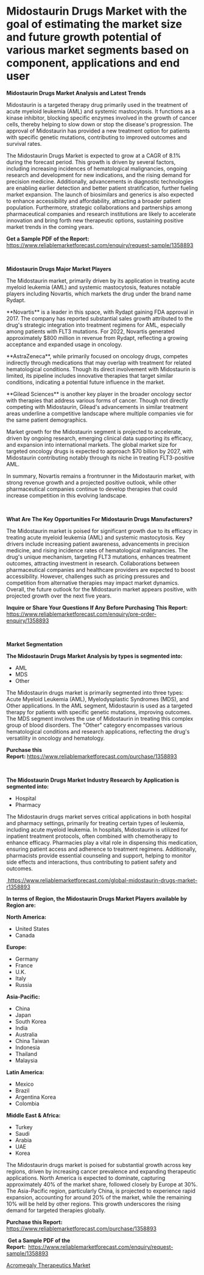 <p><h1>Midostaurin Drugs Market with the goal of estimating the market size and future growth potential of various market segments based on component, applications and end user</h1></p><p><strong>Midostaurin Drugs Market Analysis and Latest Trends</strong></p>
<p><p>Midostaurin is a targeted therapy drug primarily used in the treatment of acute myeloid leukemia (AML) and systemic mastocytosis. It functions as a kinase inhibitor, blocking specific enzymes involved in the growth of cancer cells, thereby helping to slow down or stop the disease's progression. The approval of Midostaurin has provided a new treatment option for patients with specific genetic mutations, contributing to improved outcomes and survival rates.</p><p>The Midostaurin Drugs Market is expected to grow at a CAGR of 8.1% during the forecast period. This growth is driven by several factors, including increasing incidences of hematological malignancies, ongoing research and development for new indications, and the rising demand for precision medicine. Additionally, advancements in diagnostic technologies are enabling earlier detection and better patient stratification, further fueling market expansion. The launch of biosimilars and generics is also expected to enhance accessibility and affordability, attracting a broader patient population. Furthermore, strategic collaborations and partnerships among pharmaceutical companies and research institutions are likely to accelerate innovation and bring forth new therapeutic options, sustaining positive market trends in the coming years.</p></p>
<p><strong>Get a Sample PDF of the Report:&nbsp;</strong> <a href="https://www.reliablemarketforecast.com/enquiry/request-sample/1358893?utm_campaign=2325&utm_medium=2&utm_source=Github&utm_content=ia&utm_term=22032025&utm_id=midostaurin-drugs">https://www.reliablemarketforecast.com/enquiry/request-sample/1358893</a></p>
<p>&nbsp;</p>
<p><strong>Midostaurin Drugs Major Market Players</strong></p>
<p><p>The Midostaurin market, primarily driven by its application in treating acute myeloid leukemia (AML) and systemic mastocytosis, features notable players including Novartis, which markets the drug under the brand name Rydapt. </p><p>**Novartis** is a leader in this space, with Rydapt gaining FDA approval in 2017. The company has reported substantial sales growth attributed to the drug's strategic integration into treatment regimens for AML, especially among patients with FLT3 mutations. For 2022, Novartis generated approximately $800 million in revenue from Rydapt, reflecting a growing acceptance and expanded usage in oncology.</p><p>**AstraZeneca**, while primarily focused on oncology drugs, competes indirectly through medications that may overlap with treatment for related hematological conditions. Though its direct involvement with Midostaurin is limited, its pipeline includes innovative therapies that target similar conditions, indicating a potential future influence in the market.</p><p>**Gilead Sciences** is another key player in the broader oncology sector with therapies that address various forms of cancer. Though not directly competing with Midostaurin, Gilead's advancements in similar treatment areas underline a competitive landscape where multiple companies vie for the same patient demographics.</p><p>Market growth for the Midostaurin segment is projected to accelerate, driven by ongoing research, emerging clinical data supporting its efficacy, and expansion into international markets. The global market size for targeted oncology drugs is expected to approach $70 billion by 2027, with Midostaurin contributing notably through its niche in treating FLT3-positive AML.</p><p>In summary, Novartis remains a frontrunner in the Midostaurin market, with strong revenue growth and a projected positive outlook, while other pharmaceutical companies continue to develop therapies that could increase competition in this evolving landscape.</p></p>
<p>&nbsp;</p>
<p><strong>What Are The Key Opportunities For Midostaurin Drugs Manufacturers?</strong></p>
<p><p>The Midostaurin market is poised for significant growth due to its efficacy in treating acute myeloid leukemia (AML) and systemic mastocytosis. Key drivers include increasing patient awareness, advancements in precision medicine, and rising incidence rates of hematological malignancies. The drug's unique mechanism, targeting FLT3 mutations, enhances treatment outcomes, attracting investment in research. Collaborations between pharmaceutical companies and healthcare providers are expected to boost accessibility. However, challenges such as pricing pressures and competition from alternative therapies may impact market dynamics. Overall, the future outlook for the Midostaurin market appears positive, with projected growth over the next five years.</p></p>
<p><strong>Inquire or Share Your Questions If Any Before Purchasing This Report:</strong> <a href="https://www.reliablemarketforecast.com/enquiry/pre-order-enquiry/1358893?utm_campaign=2325&utm_medium=2&utm_source=Github&utm_content=ia&utm_term=22032025&utm_id=midostaurin-drugs">https://www.reliablemarketforecast.com/enquiry/pre-order-enquiry/1358893</a></p>
<p>&nbsp;</p>
<p><strong>Market Segmentation</strong></p>
<p><strong>The Midostaurin Drugs Market Analysis by types is segmented into:</strong></p>
<p><ul><li>AML</li><li>MDS</li><li>Other</li></ul></p>
<p><p>The Midostaurin drugs market is primarily segmented into three types: Acute Myeloid Leukemia (AML), Myelodysplastic Syndromes (MDS), and Other applications. In the AML segment, Midostaurin is used as a targeted therapy for patients with specific genetic mutations, improving outcomes. The MDS segment involves the use of Midostaurin in treating this complex group of blood disorders. The "Other" category encompasses various hematological conditions and research applications, reflecting the drug's versatility in oncology and hematology.</p></p>
<p><strong>Purchase this Report:&nbsp;</strong><a href="https://www.reliablemarketforecast.com/purchase/1358893?utm_campaign=2325&utm_medium=2&utm_source=Github&utm_content=ia&utm_term=22032025&utm_id=midostaurin-drugs">https://www.reliablemarketforecast.com/purchase/1358893</a></p>
<p>&nbsp;</p>
<p><strong>The Midostaurin Drugs Market Industry Research by Application is segmented into:</strong></p>
<p><ul><li>Hospital</li><li>Pharmacy</li></ul></p>
<p><p>The Midostaurin drugs market serves critical applications in both hospital and pharmacy settings, primarily for treating certain types of leukemia, including acute myeloid leukemia. In hospitals, Midostaurin is utilized for inpatient treatment protocols, often combined with chemotherapy to enhance efficacy. Pharmacies play a vital role in dispensing this medication, ensuring patient access and adherence to treatment regimens. Additionally, pharmacists provide essential counseling and support, helping to monitor side effects and interactions, thus contributing to patient safety and outcomes.</p></p>
<p><a href="https://www.reliablemarketforecast.com/global-midostaurin-drugs-market-r1358893?utm_campaign=2325&utm_medium=2&utm_source=Github&utm_content=ia&utm_term=22032025&utm_id=midostaurin-drugs">&nbsp;https://www.reliablemarketforecast.com/global-midostaurin-drugs-market-r1358893</a></p>
<p><strong>In terms of Region, the Midostaurin Drugs Market Players available by Region are:</strong></p>
<p>
    <p> <strong> North America: </strong>
        <ul>
            <li>United States</li>
            <li>Canada</li>
        </ul>
        </p> 
    <p> <strong> Europe: </strong>
        <ul>
            <li>Germany</li>
            <li>France</li>
            <li>U.K.</li>
            <li>Italy</li>
            <li>Russia</li>
        </ul>
        </p> 
    <p> <strong> Asia-Pacific: </strong>
        <ul>
            <li>China</li>
            <li>Japan</li>
            <li>South Korea</li>
            <li>India</li>
            <li>Australia</li>
            <li>China Taiwan</li>
            <li>Indonesia</li>
            <li>Thailand</li>
            <li>Malaysia</li>
        </ul>
        </p> 
    <p> <strong> Latin America: </strong>
        <ul>
            <li>Mexico</li>
            <li>Brazil</li>
            <li>Argentina Korea</li>
            <li>Colombia</li>
        </ul>
        </p> 
    <p> <strong> Middle East & Africa: </strong>
        <ul>
            <li>Turkey</li>
            <li>Saudi</li>
            <li>Arabia</li>
            <li>UAE</li>
            <li>Korea</li>
        </ul>
    </p>
    </p>
<p><p>The Midostaurin drugs market is poised for substantial growth across key regions, driven by increasing cancer prevalence and expanding therapeutic applications. North America is expected to dominate, capturing approximately 40% of the market share, followed closely by Europe at 30%. The Asia-Pacific region, particularly China, is projected to experience rapid expansion, accounting for around 20% of the market, while the remaining 10% will be held by other regions. This growth underscores the rising demand for targeted therapies globally.</p></p>
<p><strong>Purchase this Report: </strong><a href="https://www.reliablemarketforecast.com/purchase/1358893?utm_campaign=2325&utm_medium=2&utm_source=Github&utm_content=ia&utm_term=22032025&utm_id=midostaurin-drugs">https://www.reliablemarketforecast.com/purchase/1358893</a></p>
<p>&nbsp;<strong>Get a Sample PDF of the Report:&nbsp;&nbsp;</strong><a href="https://www.reliablemarketforecast.com/enquiry/request-sample/1358893?utm_campaign=2325&utm_medium=2&utm_source=Github&utm_content=ia&utm_term=22032025&utm_id=midostaurin-drugs">https://www.reliablemarketforecast.com/enquiry/request-sample/1358893</a></p>
<p><strong></strong></p>
<p><p><a href="https://github.com/kathiestrine5ty/Market-Research-Report-List-1/blob/main/acromegaly-therapeutics-market.md?utm_campaign=2325&utm_medium=2&utm_source=Github&utm_content=ia&utm_term=22032025&utm_id=midostaurin-drugs">Acromegaly Therapeutics Market</a></p></p>